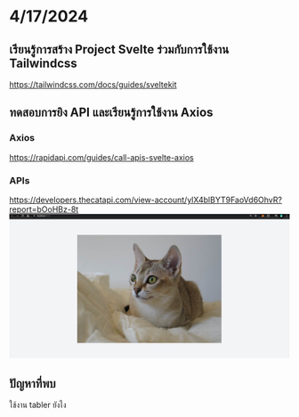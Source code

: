# 4/17/2024

## เรียนรู้การสร้าง Project Svelte ร่วมกับการใช้งาน Tailwindcss
https://tailwindcss.com/docs/guides/sveltekit
## ทดสอบการยิง API และเรียนรู้การใช้งาน Axios
### Axios
https://rapidapi.com/guides/call-apis-svelte-axios
### APIs
https://developers.thecatapi.com/view-account/ylX4blBYT9FaoVd6OhvR?report=bOoHBz-8t
![รูป](image.png)

## ปัญหาที่พบ
ใช้งาน tabler ยังไง